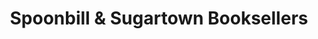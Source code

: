 ---
title: "Spoonbill & Sugartown Booksellers"
url: /brooklyn/spoonbill-and-sugartown-booksellers/
shop: books
---